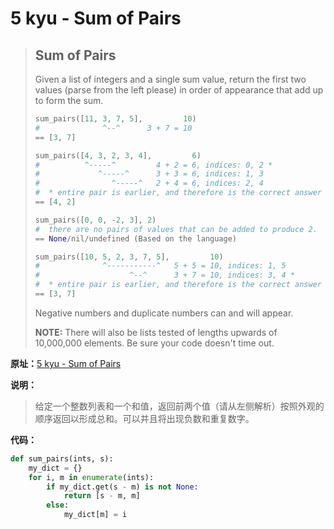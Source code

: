 # 5 kyu - Sum of Pairs


>## Sum of Pairs
>
>Given a list of integers and a single sum value, return the first two values (parse from the left please) in order of appearance that add up to form the sum.
>
>```python
>sum_pairs([11, 3, 7, 5],         10)
>#              ^--^      3 + 7 = 10
>== [3, 7]
>
>sum_pairs([4, 3, 2, 3, 4],         6)
>#          ^-----^         4 + 2 = 6, indices: 0, 2 *
>#             ^-----^      3 + 3 = 6, indices: 1, 3
>#                ^-----^   2 + 4 = 6, indices: 2, 4
>#  * entire pair is earlier, and therefore is the correct answer
>== [4, 2]
>
>sum_pairs([0, 0, -2, 3], 2)
>#  there are no pairs of values that can be added to produce 2.
>== None/nil/undefined (Based on the language)
>
>sum_pairs([10, 5, 2, 3, 7, 5],         10)
>#              ^-----------^   5 + 5 = 10, indices: 1, 5
>#                    ^--^      3 + 7 = 10, indices: 3, 4 *
>#  * entire pair is earlier, and therefore is the correct answer
>== [3, 7]
>```
>
>Negative numbers and duplicate numbers can and will appear.
>
>**NOTE:** There will also be lists tested of lengths upwards of 10,000,000 elements. Be sure your code doesn't time out.



**原址：**[5 kyu - Sum of Pairs](<https://www.codewars.com/kata/54d81488b981293527000c8f>)



**说明：**

> 给定一个整数列表和一个和值，返回前两个值（请从左侧解析）按照外观的顺序返回以形成总和。可以并且将出现负数和重复数字。
>



**代码：**

```python
def sum_pairs(ints, s):
    my_dict = {}
    for i, m in enumerate(ints):
        if my_dict.get(s - m) is not None: 
            return [s - m, m]
        else: 
            my_dict[m] = i
```

